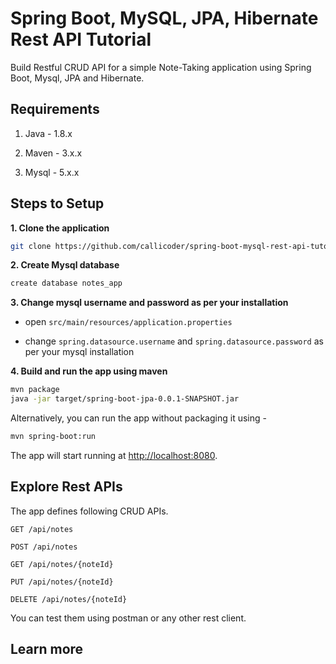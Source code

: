 # Spring Boot, MySQL, JPA, Hibernate Rest API Tutorial

Build Restful CRUD API for a simple Note-Taking application using Spring Boot, Mysql, JPA and Hibernate.

## Requirements

1. Java - 1.8.x

2. Maven - 3.x.x

3. Mysql - 5.x.x

## Steps to Setup

**1. Clone the application**

```bash
git clone https://github.com/callicoder/spring-boot-mysql-rest-api-tutorial.git
```

**2. Create Mysql database**
```bash
create database notes_app
```

**3. Change mysql username and password as per your installation**

+ open `src/main/resources/application.properties`

+ change `spring.datasource.username` and `spring.datasource.password` as per your mysql installation

**4. Build and run the app using maven**

```bash
mvn package
java -jar target/spring-boot-jpa-0.0.1-SNAPSHOT.jar
```

Alternatively, you can run the app without packaging it using -

```bash
mvn spring-boot:run
```

The app will start running at <http://localhost:8080>.

## Explore Rest APIs

The app defines following CRUD APIs.

    GET /api/notes
    
    POST /api/notes
    
    GET /api/notes/{noteId}
    
    PUT /api/notes/{noteId}
    
    DELETE /api/notes/{noteId}

You can test them using postman or any other rest client.

## Learn more
